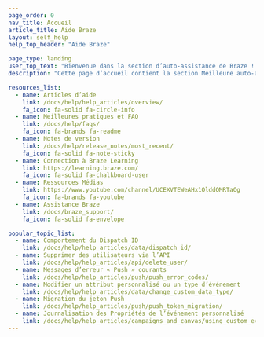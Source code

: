 ```yaml
---
page_order: 0
nav_title: Accueil
article_title: Aide Braze
layout: self_help
help_top_header: "Aide Braze"

page_type: landing
user_top_text: "Bienvenue dans la section d’auto-assistance de Braze ! Vous trouverez ici divers articles d’aide qui peuvent vous aider à résoudre les problèmes que vous pourriez rencontrer. Vous pourrez également en apprendre davantage sur les meilleures pratiques pour contacter et communiquer avec vos utilisateurs."
description: "Cette page d’accueil contient la section Meilleure auto-assistance. Vous trouverez ici un grand nombre d’articles d’aide, de meilleures pratiques et de FAQ, de notes de version, de ressources médiatiques, etc."

resources_list:
  - name: Articles d’aide
    link: /docs/help/help_articles/overview/
    fa_icon: fa-solid fa-circle-info
  - name: Meilleures pratiques et FAQ
    link: /docs/help/faqs/
    fa_icon: fa-brands fa-readme
  - name: Notes de version
    link: /docs/help/release_notes/most_recent/
    fa_icon: fa-solid fa-note-sticky
  - name: Connection à Braze Learning
    link: https://learning.braze.com/
    fa_icon: fa-solid fa-chalkboard-user
  - name: Ressources Médias
    link: https://www.youtube.com/channel/UCEXVTEWeAHx1OlddOMRTaOg
    fa_icon: fa-brands fa-youtube
  - name: Assistance Braze
    link: /docs/braze_support/
    fa_icon: fa-solid fa-envelope

popular_topic_list:
  - name: Comportement du Dispatch ID
    link: /docs/help/help_articles/data/dispatch_id/
  - name: Supprimer des utilisateurs via l’API
    link: /docs/help/help_articles/api/delete_user/
  - name: Messages d’erreur « Push » courants
    link: /docs/help/help_articles/push/push_error_codes/
  - name: Modifier un attribut personnalisé ou un type d’événement
    link: /docs/help/help_articles/data/change_custom_data_type/
  - name: Migration du jeton Push
    link: /docs/help/help_articles/push/push_token_migration/
  - name: Journalisation des Propriétés de l’événement personnalisé
    link: /docs/help/help_articles/campaigns_and_canvas/using_custom_event_properties/
---
```

